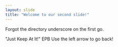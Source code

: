 ```yaml
---
layout: slide
title: "Welcome to our second slide!"
---
```


Forgot the directory underscore on the first go.

"Just Keep At It!" EPB
Use the left arrow to go back!
